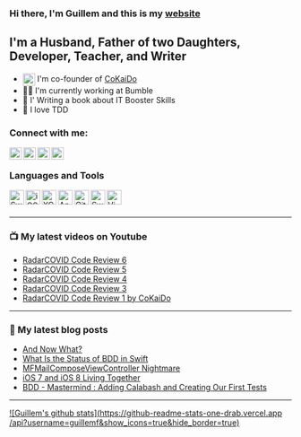 ### Hi there, I'm Guillem and this is my [website][guillem_cat]

## I'm a Husband, Father of two Daughters, Developer, Teacher, and Writer
- <img align="center" alt="guillem.cat" width="22px" src="https://avatars0.githubusercontent.com/u/47561027?s=60&v=4"> I'm co-founder of [CoKaiDo]
- 💪🏼 I'm currently working at Bumble
- 📖 I' Writing a book about IT Booster Skills
- 🧪 I love TDD

### Connect with me:

[<img align="left" alt="guillem.cat" width="22px" src="http://cdn.jsdelivr.net/npm/simple-icons@v3/icons/safari.svg" />][guillem_cat]
[<img align="left" alt="Youtube" width="22px" src="http://cdn.jsdelivr.net/npm/simple-icons@v3/icons/youtube.svg" />][youtube]
[<img align="left" alt="Twitter" width="22px" src="http://cdn.jsdelivr.net/npm/simple-icons@v3/icons/twitter.svg" />][twitter]
[<img align="left" alt="LinkedIn" width="22px" src="http://cdn.jsdelivr.net/npm/simple-icons@v3/icons/linkedin.svg" />][linkedin]

<br />

### Languages and Tools

[<img align="left" alt="Swift" width="26px" src="http://cdn.jsdelivr.net/npm/simple-icons@v3/icons/swift.svg" />][swift]
[<img align="left" alt="iOS" width="26px" src="http://cdn.jsdelivr.net/npm/simple-icons@v3/icons/ios.svg" />][ios]
[<img align="left" alt="XCode" width="26px" src="http://cdn.jsdelivr.net/npm/simple-icons@v3/icons/xcode.svg" />][xcode]
[<img align="left" alt="AppCode" width="26px" src="http://cdn.jsdelivr.net/npm/simple-icons@v3/icons/jetbrains.svg" />][appcode]
[<img align="left" alt="Git" width="26px" src="http://cdn.jsdelivr.net/npm/simple-icons@v3/icons/git.svg" />][git]
[<img align="left" alt="Swagger" width="26px" src="http://cdn.jsdelivr.net/npm/simple-icons@v3/icons/swagger.svg" />][swagger]
[<img align="left" alt="Vim" width="26px" src="http://cdn.jsdelivr.net/npm/simple-icons@v3/icons/vim.svg" />][vim]

<br />
<br />

---

### 📺 My latest videos on Youtube
<!-- YOUTUBE:START -->
- [RadarCOVID Code Review 6](https://www.youtube.com/watch?v=8VcoeXfn-uU)
- [RadarCOVID Code Review 5](https://www.youtube.com/watch?v=2ZHfmiwg7kM)
- [RadarCOVID Code Review 4](https://www.youtube.com/watch?v=69ZCAN6_RDI)
- [RadarCOVID Code Review 3](https://www.youtube.com/watch?v=1GgGzN5X6Zk)
- [RadarCOVID Code Review 1 by CoKaiDo](https://www.youtube.com/watch?v=GQJ4oJJ7y9Y)
<!-- YOUTUBE:END -->

---

### 📝 My latest blog posts
<!-- BLOG-POST-LIST:START -->
- [And Now What?](http://guillemf.github.io/blog/2016/09/16/and-now-what/)
- [What Is the Status of BDD in Swift](http://guillemf.github.io/blog/2016/09/08/what-is-the-status-of-bdd-in-swift/)
- [MFMailComposeViewController Nightmare](http://guillemf.github.io/blog/2015/01/23/mfmailcomposeviewcontroller-nightmare/)
- [iOS 7 and iOS 8 Living Together](http://guillemf.github.io/blog/2015/01/20/ios-7-and-ios-8-living-together/)
- [BDD - Mastermind : Adding Calabash and Creating Our First Tests](http://guillemf.github.io/blog/2014/11/20/bdd-mastermind-adding-calabash-and-creating-our-first-tests/)
<!-- BLOG-POST-LIST:END -->

---

[![Guillem's github stats](https://github-readme-stats-one-drab.vercel.app
/api?username=guillemf&show_icons=true&hide_border=true)](https://github.com/anuraghazra/github-readme-stats)


[CoKaiDo]: https://www.cokaido.com
[guillem_cat]: http://guillem.cat
[youtube]: https://www.youtube.com/channel/UCGSJjiAYjwY3UcE12VoGFRA
[twitter]: https://twitter.com/guillemfg?lang=en
[linkedin]: https://es.linkedin.com/in/gfernandezg
[swift]: https://swift.org
[xcode]: https://developer.apple.com/xcode/
[appcode]: https://www.jetbrains.com/objc/
[git]: https://git-scm.com/book/en/v2/GitHub-Maintaining-a-Project
[ios]: https://developer.apple.com/
[swagger]: https://swagger.io/
[vim]: https://www.vim.org/

